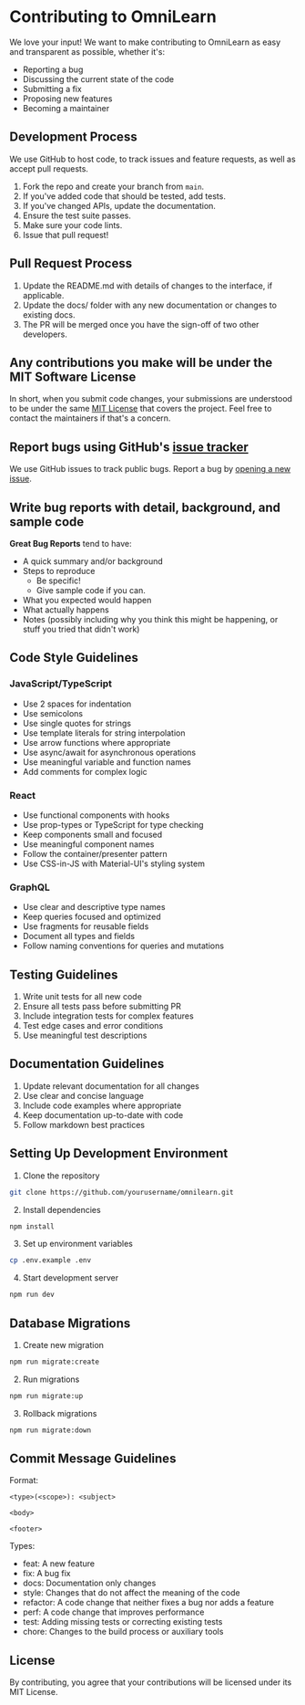 # Contributing to OmniLearn

We love your input! We want to make contributing to OmniLearn as easy and transparent as possible, whether it's:

- Reporting a bug
- Discussing the current state of the code
- Submitting a fix
- Proposing new features
- Becoming a maintainer

## Development Process

We use GitHub to host code, to track issues and feature requests, as well as accept pull requests.

1. Fork the repo and create your branch from `main`.
2. If you've added code that should be tested, add tests.
3. If you've changed APIs, update the documentation.
4. Ensure the test suite passes.
5. Make sure your code lints.
6. Issue that pull request!

## Pull Request Process

1. Update the README.md with details of changes to the interface, if applicable.
2. Update the docs/ folder with any new documentation or changes to existing docs.
3. The PR will be merged once you have the sign-off of two other developers.

## Any contributions you make will be under the MIT Software License

In short, when you submit code changes, your submissions are understood to be under the same [MIT License](http://choosealicense.com/licenses/mit/) that covers the project. Feel free to contact the maintainers if that's a concern.

## Report bugs using GitHub's [issue tracker](https://github.com/yourusername/omnilearn/issues)

We use GitHub issues to track public bugs. Report a bug by [opening a new issue](https://github.com/yourusername/omnilearn/issues/new).

## Write bug reports with detail, background, and sample code

**Great Bug Reports** tend to have:

- A quick summary and/or background
- Steps to reproduce
  - Be specific!
  - Give sample code if you can.
- What you expected would happen
- What actually happens
- Notes (possibly including why you think this might be happening, or stuff you tried that didn't work)

## Code Style Guidelines

### JavaScript/TypeScript

- Use 2 spaces for indentation
- Use semicolons
- Use single quotes for strings
- Use template literals for string interpolation
- Use arrow functions where appropriate
- Use async/await for asynchronous operations
- Use meaningful variable and function names
- Add comments for complex logic

### React

- Use functional components with hooks
- Use prop-types or TypeScript for type checking
- Keep components small and focused
- Use meaningful component names
- Follow the container/presenter pattern
- Use CSS-in-JS with Material-UI's styling system

### GraphQL

- Use clear and descriptive type names
- Keep queries focused and optimized
- Use fragments for reusable fields
- Document all types and fields
- Follow naming conventions for queries and mutations

## Testing Guidelines

1. Write unit tests for all new code
2. Ensure all tests pass before submitting PR
3. Include integration tests for complex features
4. Test edge cases and error conditions
5. Use meaningful test descriptions

## Documentation Guidelines

1. Update relevant documentation for all changes
2. Use clear and concise language
3. Include code examples where appropriate
4. Keep documentation up-to-date with code
5. Follow markdown best practices

## Setting Up Development Environment

1. Clone the repository
```bash
git clone https://github.com/yourusername/omnilearn.git
```

2. Install dependencies
```bash
npm install
```

3. Set up environment variables
```bash
cp .env.example .env
```

4. Start development server
```bash
npm run dev
```

## Database Migrations

1. Create new migration
```bash
npm run migrate:create
```

2. Run migrations
```bash
npm run migrate:up
```

3. Rollback migrations
```bash
npm run migrate:down
```

## Commit Message Guidelines

Format:
```
<type>(<scope>): <subject>

<body>

<footer>
```

Types:
- feat: A new feature
- fix: A bug fix
- docs: Documentation only changes
- style: Changes that do not affect the meaning of the code
- refactor: A code change that neither fixes a bug nor adds a feature
- perf: A code change that improves performance
- test: Adding missing tests or correcting existing tests
- chore: Changes to the build process or auxiliary tools

## License

By contributing, you agree that your contributions will be licensed under its MIT License.
